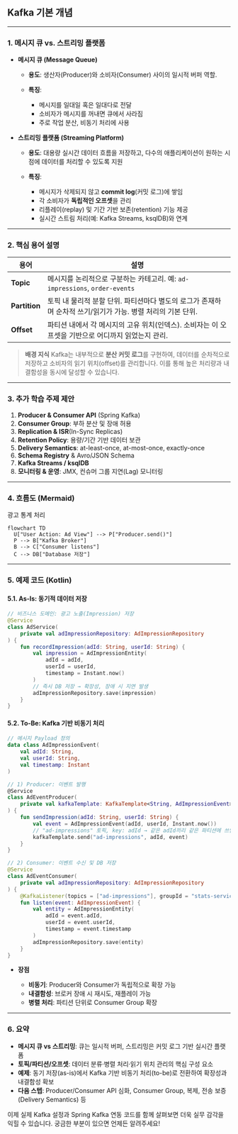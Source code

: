 ## Kafka 기본 개념
---

### 1. 메시지 큐 vs. 스트리밍 플랫폼

* **메시지 큐 (Message Queue)**

  * **용도**: 생산자(Producer)와 소비자(Consumer) 사이의 일시적 버퍼 역할.
  * **특징**:

    * 메시지를 일대일 혹은 일대다로 전달
    * 소비자가 메시지를 꺼내면 큐에서 사라짐
    * 주로 작업 분산, 비동기 처리에 사용

* **스트리밍 플랫폼 (Streaming Platform)**

  * **용도**: 대용량 실시간 데이터 흐름을 저장하고, 다수의 애플리케이션이 원하는 시점에 데이터를 처리할 수 있도록 지원
  * **특징**:

    * 메시지가 삭제되지 않고 **commit log**(커밋 로그)에 쌓임
    * 각 소비자가 **독립적인 오프셋**을 관리
    * 리플레이(replay) 및 기간 기반 보존(retention) 기능 제공
    * 실시간 스트림 처리(예: Kafka Streams, ksqlDB)와 연계

---

### 2. 핵심 용어 설명

| 용어            | 설명                                                              |
| ------------- | --------------------------------------------------------------- |
| **Topic**     | 메시지를 논리적으로 구분하는 카테고리. 예: `ad-impressions`, `order-events`       |
| **Partition** | 토픽 내 물리적 분할 단위. 파티션마다 별도의 로그가 존재하며 순차적 쓰기/읽기가 가능. 병렬 처리의 기본 단위. |
| **Offset**    | 파티션 내에서 각 메시지의 고유 위치(인덱스). 소비자는 이 오프셋을 기반으로 어디까지 읽었는지 관리.       |

> **배경 지식**
> Kafka는 내부적으로 **분산 커밋 로그**를 구현하여, 데이터를 순차적으로 저장하고 소비자의 읽기 위치(offset)를 관리합니다. 이를 통해 높은 처리량과 내결함성을 동시에 달성할 수 있습니다.

---

### 3. 추가 학습 주제 제안

1. **Producer & Consumer API** (Spring Kafka)
2. **Consumer Group**: 부하 분산 및 장애 허용
3. **Replication & ISR**(In-Sync Replicas)
4. **Retention Policy**: 용량/기간 기반 데이터 보관
5. **Delivery Semantics**: at-least-once, at-most-once, exactly-once
6. **Schema Registry** & Avro/JSON Schema
7. **Kafka Streams / ksqlDB**
8. **모니터링 & 운영**: JMX, 컨슈머 그룹 지연(Lag) 모니터링

---

### 4. 흐름도 (Mermaid)
광고 통계 처리
```mermaid
flowchart TD
  U["User Action: Ad View"] --> P["Producer.send()"]
  P --> B["Kafka Broker"]
  B --> C["Consumer listens"]
  C --> DB["Database 저장"]
```

---

### 5. 예제 코드 (Kotlin)

#### 5.1. As-Is: 동기적 데이터 저장

```kotlin
// 비즈니스 도메인: 광고 노출(Impression) 저장
@Service
class AdService(
    private val adImpressionRepository: AdImpressionRepository
) {
    fun recordImpression(adId: String, userId: String) {
        val impression = AdImpressionEntity(
            adId = adId,
            userId = userId,
            timestamp = Instant.now()
        )
        // 즉시 DB 저장 → 확장성, 장애 시 지연 발생
        adImpressionRepository.save(impression)
    }
}
```

#### 5.2. To-Be: Kafka 기반 비동기 처리

```kotlin
// 메시지 Payload 정의
data class AdImpressionEvent(
    val adId: String,
    val userId: String,
    val timestamp: Instant
)

// 1) Producer: 이벤트 발행
@Service
class AdEventProducer(
    private val kafkaTemplate: KafkaTemplate<String, AdImpressionEvent>
) {
    fun sendImpression(adId: String, userId: String) {
        val event = AdImpressionEvent(adId, userId, Instant.now())
        // "ad-impressions" 토픽, key: adId → 같은 adId끼리 같은 파티션에 쓰임
        kafkaTemplate.send("ad-impressions", adId, event)
    }
}

// 2) Consumer: 이벤트 수신 및 DB 저장
@Service
class AdEventConsumer(
    private val adImpressionRepository: AdImpressionRepository
) {
    @KafkaListener(topics = ["ad-impressions"], groupId = "stats-service")
    fun listen(event: AdImpressionEvent) {
        val entity = AdImpressionEntity(
            adId = event.adId,
            userId = event.userId,
            timestamp = event.timestamp
        )
        adImpressionRepository.save(entity)
    }
}
```

* **장점**

  * **비동기**: Producer와 Consumer가 독립적으로 확장 가능
  * **내결함성**: 브로커 장애 시 재시도, 재플레이 가능
  * **병렬 처리**: 파티션 단위로 Consumer Group 확장

---

### 6. 요약

* **메시지 큐 vs 스트리밍**: 큐는 일시적 버퍼, 스트리밍은 커밋 로그 기반 실시간 플랫폼
* **토픽/파티션/오프셋**: 데이터 분류·병렬 처리·읽기 위치 관리의 핵심 구성 요소
* **예제**: 동기 저장(as-is)에서 Kafka 기반 비동기 처리(to-be)로 전환하여 확장성과 내결함성 확보
* **다음 스텝**: Producer/Consumer API 심화, Consumer Group, 복제, 전송 보증(Delivery Semantics) 등

이제 실제 Kafka 설정과 Spring Kafka 연동 코드를 함께 살펴보면 더욱 실무 감각을 익힐 수 있습니다. 궁금한 부분이 있으면 언제든 알려주세요!
